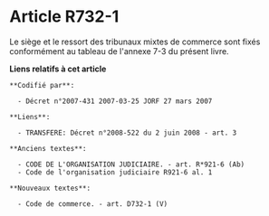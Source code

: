 # Article R732-1

Le siège et le ressort des tribunaux mixtes de commerce sont fixés conformément au tableau de l'annexe 7-3 du présent livre.

**Liens relatifs à cet article**

	**Codifié par**:

	  - Décret n°2007-431 2007-03-25 JORF 27 mars 2007

	**Liens**:

	  - TRANSFERE: Décret n°2008-522 du 2 juin 2008 - art. 3

	**Anciens textes**:

	  - CODE DE L'ORGANISATION JUDICIAIRE. - art. R*921-6 (Ab)
	  - Code de l'organisation judiciaire R921-6 al. 1

	**Nouveaux textes**:

	  - Code de commerce. - art. D732-1 (V)
